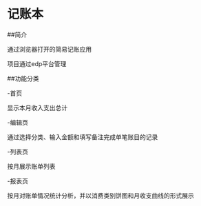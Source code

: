 # 记账本

##简介

通过浏览器打开的简易记账应用

项目通过edp平台管理

##功能分类

-首页

显示本月收入支出总计

-编辑页

通过选择分类、输入金额和填写备注完成单笔账目的记录

-列表页

按月展示账单列表

-报表页

按月对账单情况统计分析，并以消费类别饼图和月收支曲线的形式展示
